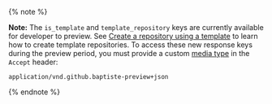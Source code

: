 {% note %}

**Note:** The `is_template` and `template_repository` keys are currently available for developer to preview. See [Create a repository using a template](/v3/repos/#create-a-repository-using-a-template) to learn how to create template repositories. To access these new response keys during the preview period, you must provide a custom [media type](/v3/media) in the `Accept` header:
```
application/vnd.github.baptiste-preview+json
```

{% endnote %}
